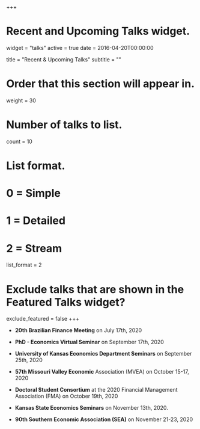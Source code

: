 +++
# Recent and Upcoming Talks widget.
widget = "talks"
active = true
date = 2016-04-20T00:00:00

title = "Recent & Upcoming Talks"
subtitle = ""

# Order that this section will appear in.
weight = 30

# Number of talks to list.
count = 10

# List format.
#   0 = Simple
#   1 = Detailed
#   2 = Stream
list_format = 2

# Exclude talks that are shown in the Featured Talks widget?
exclude_featured = false
+++

* **20th Brazilian Finance Meeting** on July 17th, 2020
<!-- https://doity.com.br/xx-encontro-brasileiro-de-financas -->

* **PhD - Economics Virtual Seminar** on September 17th, 2020
<!-- https://sites.google.com/view/phd-evs2020 -->

* **University of Kansas Economics Department Seminars** on September 25th, 2020
<!-- https://economics.ku.edu/departmental-speaker-seminars -->

* **57th Missouri Valley Economic** Association (MVEA) on October 15-17, 2020
<!-- https://www.mvea.net/annual-conference.html -->

* **Doctoral Student Consortium** at the 2020 Financial Management Association (FMA) on October 19th, 2020
<!-- https://fmai.memberclicks.net/assets/docs/newyork/NYDSCAgendaRevised.pdf -->

* **Kansas State Economics Seminars** on November 13th, 2020.

* **90th Southern Economic Association (SEA)** on November 21-23, 2020
<!-- https://www.southerneconomic.org/conference/ -->
